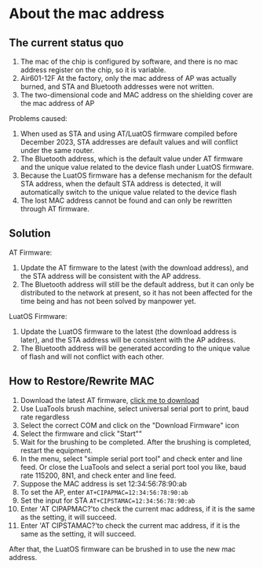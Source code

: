 # About the mac address

## The current status quo

1. The mac of the chip is configured by software, and there is no mac address register on the chip, so it is variable.
2. Air601-12F At the factory, only the mac address of AP was actually burned, and STA and Bluetooth addresses were not written.
3. The two-dimensional code and MAC address on the shielding cover are the mac address of AP

Problems caused:

1. When used as STA and using AT/LuatOS firmware compiled before December 2023, STA addresses are default values and will conflict under the same router.
2. The Bluetooth address, which is the default value under AT firmware and the unique value related to the device flash under LuatOS firmware.
3. Because the LuatOS firmware has a defense mechanism for the default STA address, when the default STA address is detected, it will automatically switch to the unique value related to the device flash
4. The lost MAC address cannot be found and can only be rewritten through AT firmware.

## Solution

AT Firmware:

1. Update the AT firmware to the latest (with the download address), and the STA address will be consistent with the AP address.
2. The Bluetooth address will still be the default address, but it can only be distributed to the network at present, so it has not been affected for the time being and has not been solved by manpower yet.

LuatOS Firmware:

1. Update the LuatOS firmware to the latest (the download address is later), and the STA address will be consistent with the AP address.
2. The Bluetooth address will be generated according to the unique value of flash and will not conflict with each other.

## How to Restore/Rewrite MAC

1. Download the latest AT firmware, [click me to download](https://pan.air32.cn/s/DJTr?path=%2F%E5%90%84%E7%A7%8D%E6%B5%8B%E8%AF%95%E5%9B%BA%E4%BB%B6%2FAir601%E7%9A%84MAC%E5%9C%B0%E5%9D%80%E4%BF%AE%E6%AD%A3%E5%9B%BA%E4%BB%B6)
2. Use LuaTools brush machine, select universal serial port to print, baud rate regardless
3. Select the correct COM and click on the "Download Firmware" icon
4. Select the firmware and click "Start""
5. Wait for the brushing to be completed. After the brushing is completed, restart the equipment.
6. In the menu, select "simple serial port tool" and check enter and line feed. Or close the LuaTools and select a serial port tool you like, baud rate 115200, 8N1, and check enter and line feed.
7. Suppose the MAC address is set 12:34:56:78:90:ab
8. To set the AP, enter  `AT+CIPAPMAC=12:34:56:78:90:ab`
9. Set the input for STA `AT+CIPSTAMAC=12:34:56:78:90:ab`
10. Enter 'AT CIPAPMAC?'to check the current mac address, if it is the same as the setting, it will succeed.
11. Enter 'AT CIPSTAMAC?'to check the current mac address, if it is the same as the setting, it will succeed.

After that, the LuatOS firmware can be brushed in to use the new mac address.
